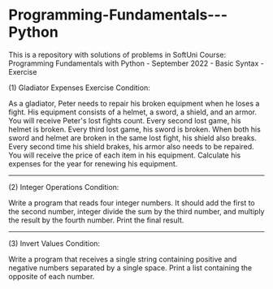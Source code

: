 # Programming-Fundamentals---Python
This is a repository with solutions of problems in SoftUni Course: Programming Fundamentals with Python - September 2022 - Basic Syntax - Exercise

(1) Gladiator Expenses Exercise Condition:

As a gladiator, Peter needs to repair his broken equipment when he loses a fight. His equipment consists of a helmet, a sword, a shield, and an armor. 
You will receive Peter's lost fights count. 
Every second lost game, his helmet is broken.
Every third lost game, his sword is broken.
When both his sword and helmet are broken in the same lost fight, his shield also breaks.
Every second time his shield brakes, his armor also needs to be repaired. 
You will receive the price of each item in his equipment. Calculate his expenses for the year for renewing his equipment. 
_______________________________________________________________________________________________________________________________________________________

(2) Integer Operations Condition:

Write a program that reads four integer numbers. 
It should add the first to the second number, integer divide the sum by the third number, and multiply the result by the fourth number. 
Print the final result.

________________________________________________________________________________________________________________________________________________________

(3) Invert Values Condition:

Write a program that receives a single string containing positive and negative numbers separated by a single space. 
Print a list containing the opposite of each number.
